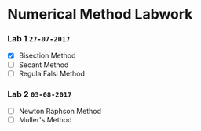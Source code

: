 # Numerical Method Labwork
### Lab 1 `27-07-2017`
- [x] Bisection Method
- [ ] Secant Method
- [ ] Regula Falsi Method

### Lab 2 `03-08-2017`
- [ ] Newton Raphson Method
- [ ] Muller's Method
